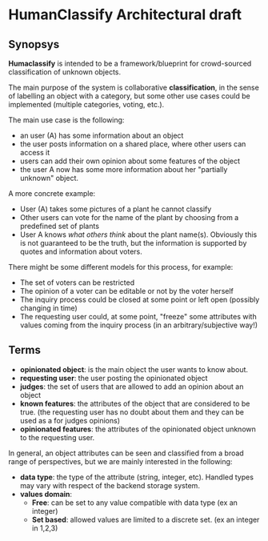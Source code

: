 # HumanClassify Architectural draft

## Synopsys
**Humaclassify** is intended to be a framework/blueprint for crowd-sourced classification of unknown objects.


The main purpose of the system is collaborative **classification**, in the sense of labelling an object with a category, but some other use cases could be implemented (multiple categories, voting, etc.).


The main use case is the following:

* an user (A) has some information about an object
* the user posts information on a shared place, where other users can access it
* users can add their own opinion about some features of the object
* the user A now has some more information about her "partially unknown" object.


A more concrete example:

* User (A) takes some pictures of a plant he cannot classify
* Other users can vote for the name of the plant by choosing from a predefined set of plants
* User A knows *what others think* about the plant name(s). Obviously this is not guaranteed to be the truth, but the information is supported by quotes and information about voters.


There might be some different models for this process, for example:

* The set of voters can be restricted
* The opinion of a voter can be editable or not by the voter herself
* The inquiry process could be closed at some point or left open (possibly changing in time)
* The requesting user could, at some point, "freeze" some attributes with values coming from the inquiry process (in an arbitrary/subjective way!)



## Terms

* **opinionated object**: is the main object the user wants to know about.
* **requesting user**: the user posting the opinionated object
* **judges**: the set of users that are allowed to add an opinion about an object
* **known features**: the attributes of the object that are considered to be true. (the requesting user has no doubt about them and they can be used as a for judges opinions)
* **opinionated features**: the attributes of the opinionated object unknown to the requesting user.


In general, an object attributes can be seen and classified from a broad range of perspectives, but we are mainly interested in the following:

* **data type**: the type of the attribute (string, integer, etc). Handled types may vary with respect of the backend storage system.
* **values domain**: 
  * **Free**: can be set to any value compatible with data type (ex an integer)
  * **Set based**: allowed values are limited to a discrete set. (ex an integer in 1,2,3)
	

	